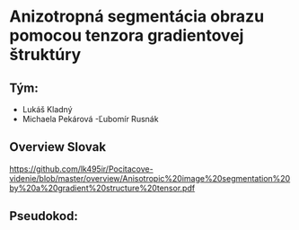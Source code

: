 #    Anizotropná segmentácia obrazu pomocou tenzora gradientovej štruktúry
 
## Tým:
- Lukáš Kladný
- Michaela Pekárová
-Ľubomír Rusnák

## Overview Slovak
https://github.com/lk495ir/Pocitacove-videnie/blob/master/overview/Anisotropic%20image%20segmentation%20by%20a%20gradient%20structure%20tensor.pdf

## Pseudokod:



